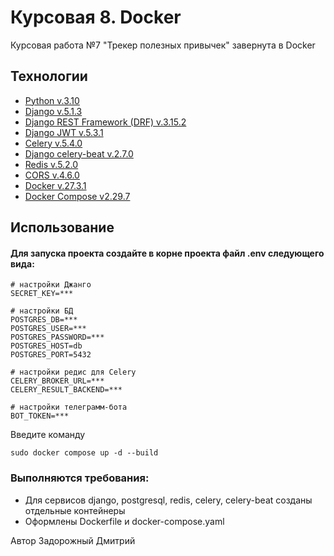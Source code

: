 # Курсовая 8. Docker
Курсовая работа №7 "Трекер полезных привычек" завернута в Docker

## Технологии
- [Python v.3.10]()
- [Django v.5.1.3]()
- [Django REST Framework (DRF) v.3.15.2]()
- [Django JWT v.5.3.1]()
- [Celery v.5.4.0]()
- [Django celery-beat v.2.7.0]()
- [Redis v.5.2.0]()
- [CORS v.4.6.0]()
- [Docker v.27.3.1]()
- [Docker Compose v2.29.7]()


## Использование
#### Для запуска проекта создайте в корне проекта файл .env следующего вида:
```commandline
# настройки Джанго
SECRET_KEY=***

# настройки БД
POSTGRES_DB=***
POSTGRES_USER=***
POSTGRES_PASSWORD=***
POSTGRES_HOST=db
POSTGRES_PORT=5432

# настройки редис для Celery
CELERY_BROKER_URL=***
CELERY_RESULT_BACKEND=***

# настройки телеграмм-бота
BOT_TOKEN=***
```
Введите команду
```commandline
sudo docker compose up -d --build
```


### Выполняются требования:

+ Для сервисов django, postgresql, redis, celery, celery-beat созданы отдельные контейнеры
+ Оформлены Dockerfile и docker-compose.yaml


Автор Задорожный Дмитрий